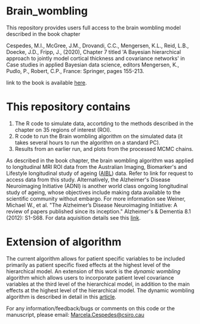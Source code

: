 # Brain_wombling
This repository provides users full access to the brain wombling model described in the book chapter 

Cespedes, M.I., McGree, J.M., Drovandi, C.C., Mengersen, K.L., Reid, L.B., Doecke, J.D., Fripp, J., (2020), Chapter 7 titled 'A Bayesian hierarchical approach to jointly model cortical thickness and covariance networks' in Case studies in applied Bayesian data science, editors Mengersen, K., Pudlo, P., Robert, C.P., France: Springer, pages 155-213. 

link to the book is available [here](https://www.springer.com/gp/book/9783030425524).

# This repository contains 
1. The R code to simulate data, accortding to the methods described in the chapter on 35 regions of interest (ROI).
2. R code to run the Brain wombling algorithm on the simulated data (it takes several hours to run the algorithm on a standard PC).
3. Results from an earlier run, and plots from the processed MCMC chains.

As described in the book chapter, the brain wombling algorithm was applied to longitudinal MRI ROI data from the Australian Imaging, Biomarker's and Lifestyle longitudinal study of ageing ([AIBL](https://aibl.csiro.au/research/support/)) data. Refer to link for request to access data from this study. Alternatively, the Alzheimer's Disease Neuroimaging Initiative (ADNI) is another world class ongoing longitudinal study of ageing, whose objectives include making data available to the scientific community without embargo. For more information see Weiner, Michael W., et al. "The Alzheimer’s Disease Neuroimaging Initiative: A review of papers published since its inception." Alzheimer's & Dementia 8.1 (2012): S1-S68. For data aquisition details see this [link](http://adni.loni.usc.edu/).

# Extension of algorithm
The current algorithm allows for patient specific variables to be included primarily as patient specific fixed effects at the highest level of the hierarchical model. An extension of this work is the _dynamic wombling_ algorithm which allows users to incorporate patient level covariance variables at the third level of the hierarchical model, in addition to the main effects at the highest level of the hierarchical model. The dynamic wombling algorithm is described in detail in this [article](https://onlinelibrary.wiley.com/doi/full/10.1002/sim.8568).  

For any information/feedback/bugs or comments on this code or the manuscript, please email:
Marcela.Cespedes@csiro.cau
 
